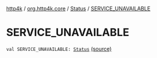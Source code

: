 [http4k](../../index.md) / [org.http4k.core](../index.md) / [Status](index.md) / [SERVICE_UNAVAILABLE](./-s-e-r-v-i-c-e_-u-n-a-v-a-i-l-a-b-l-e.md)

# SERVICE_UNAVAILABLE

`val SERVICE_UNAVAILABLE: `[`Status`](index.md) [(source)](https://github.com/http4k/http4k/blob/master/http4k-core/src/main/kotlin/org/http4k/core/Status.kt#L56)